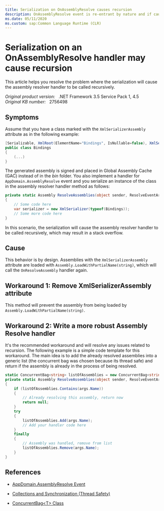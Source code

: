 ```yaml
---
title: Serialization on OnAssemblyResolve causes recursion
description: OnAssemblyResolve event is re-entrant by nature and if caution isn't taken unsuspected actions as serialization can force undesired recurrences issues and stack overflow.
ms.date: 05/11/2020
ms.custom: sap:Common Language Runtime (CLR)
---
```

# Serialization on an OnAssemblyResolve handler may cause recursion

This article helps you resolve the problem where the serialization will cause the assembly resolver handler to be called recursively.

_Original product version:_ &nbsp; .NET Framework 3.5 Service Pack 1, 4.5  
_Original KB number:_ &nbsp; 2756498

## Symptoms

Assume that you have a class marked with the `XmlSerializerAssembly` attribute as in the following example:

```csharp
[Serializable, XmlRoot(ElementName="Bindings", IsNullable=false), XmlSerializerAssembly(AssemblyName="Contoso.ObjectLoaders.Bindings")]
public class Bindings
{
    (...)
}
```

The generated assembly is signed and placed in Global Assembly Cache (GAC) instead of in the *bin* folder. You also implement a handler for `AppDomain.AssemblyResolve` event and you serialize an instance of the class in the assembly resolver handler method as follows:

```csharp
private static Assembly ResolveAssemblies(object sender, ResolveEventArgs args)
{
    // Some code here
    var serializer = new XmlSerializer(typeof(Bindings));
    // Some more code here
}
```

In this scenario, the serialization will cause the assembly resolver handler to be called recursively, which may result in a stack overflow.

## Cause

This behavior is by design. Assemblies with the `XmlSerializerAssembly` attribute are loaded with `Assembly.LoadWithPartialName(string)`, which will call the `OnResolveAssembly` handler again.

## Workaround 1: Remove XmlSerializerAssembly attribute

This method will prevent the assembly from being loaded by `Assembly.LoadWithPartialName(string)`.

## Workaround 2: Write a more robust Assembly Resolve handler

It's the recommended workaround and will resolve any issues related to recursion. The following example is a simple code template for this workaround. The main idea is to add the already resolved assemblies into a generic list (the concurrent bag was chosen because its thread safe) and return if the assembly is already in the process of being resolved.

```csharp
static ConcurrentBag<string> listOfAssemblies = new ConcurrentBag<string>();
private static Assembly ResolveAssemblies(object sender, ResolveEventArgs args)
{
    if (listOfAssemblies.Contains(args.Name))
    {
        // Already resolving this assembly, return now
        return null;
    }
    try
    {
        listOfAssemblies.Add(args.Name);
        // Add your handler code here
    }
    finally
    {
        // Assembly was handled, remove from list
        listOfAssemblies.Remove(args.Name);
    }
}
```

## References

- [AppDomain.AssemblyResolve Event](/dotnet/api/system.appdomain.assemblyresolve)

- [Collections and Synchronization (Thread Safety)](/previous-versions/dotnet/netframework-3.0/573ths2x(v=vs.85))

- [ConcurrentBag\<T> Class](/dotnet/api/system.collections.concurrent.concurrentbag-1)
